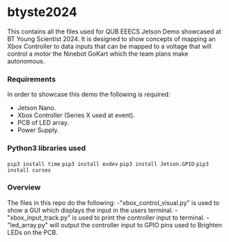 # btyste2024
This contains all the files used for QUB EEECS Jetson Demo showcased at BT Young Scientist 2024. It is designed to show concepts of mapping an Xbox Controller to data inputs that can be mapped to a voltage that will control a motor the Ninebot GoKart which the team plans make autonomous.

### Requirements
In order to showcase this demo the following is required:
- Jetson Nano.
- Xbox Controller (Series X used at event).
- PCB of LED array.
- Power Supply.

### Python3 libraries used
`pip3 install time`
`pip3 install evdev`
`pip3 install Jetson.GPIO`
`pip3 install curses`
### Overview
The files in this repo do the following:
-"xbox_control_visual.py" is used to show a GUI which displays the input in the users terminal.
-"xbox_input_track.py" is used to print the controller input to terminal.
-"led_array.py" will output the controller input to GPIO pins used to Brighten LEDs on the PCB.
